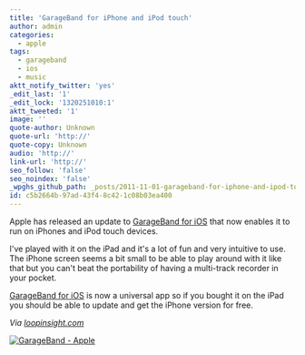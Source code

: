 ```yaml
---
title: 'GarageBand for iPhone and iPod touch'
author: admin
categories:
  - apple
tags:
  - garageband
  - ios
  - music
aktt_notify_twitter: 'yes'
_edit_last: '1'
_edit_lock: '1320251010:1'
aktt_tweeted: '1'
image: ''
quote-author: Unknown
quote-url: 'http://'
quote-copy: Unknown
audio: 'http://'
link-url: 'http://'
seo_follow: 'false'
seo_noindex: 'false'
_wpghs_github_path: _posts/2011-11-01-garageband-for-iphone-and-ipod-touch.md
id: c5b2664b-97ad-43f4-8c42-1c08b03ea400
---
```

<p>Apple has released an update to <a href="http://click.linksynergy.com/fs-bin/stat?id=6PFrOqNV4B8&offerid=146261&type=3&subid=0&tmpid=1826&RD_PARM1=http%253A%252F%252Fitunes.apple.com%252Fca%252Fapp%252Fgarageband%252Fid408709785%253Fmt%253D8%2526uo%253D4%2526partnerId%253D30" target="itunes_store">GarageBand for iOS</a> that now enables it to run on iPhones and iPod touch devices.</p>
<p>I've played with it on the iPad and it's a lot of fun and very intuitive to use. The iPhone screen seems a bit small to be able to play around with it like that but you can't beat the portability of having a multi-track recorder in your pocket.</p>
<p><a href="http://click.linksynergy.com/fs-bin/stat?id=6PFrOqNV4B8&offerid=146261&type=3&subid=0&tmpid=1826&RD_PARM1=http%253A%252F%252Fitunes.apple.com%252Fca%252Fapp%252Fgarageband%252Fid408709785%253Fmt%253D8%2526uo%253D4%2526partnerId%253D30" target="itunes_store">GarageBand for iOS</a> is now a universal app so if you bought it on the iPad you should be able to update and get the iPhone version for free.</p>
<p><em>Via <a href="http://www.loopinsight.com/2011/11/01/apple-releases-garageband-for-iphone-and-ipod-touch/">loopinsight.com</a></em></p>
<p><a href="http://click.linksynergy.com/fs-bin/stat?id=6PFrOqNV4B8&offerid=146261&type=3&subid=0&tmpid=1826&RD_PARM1=http%253A%252F%252Fitunes.apple.com%252Fca%252Fapp%252Fgarageband%252Fid408709785%253Fmt%253D8%2526uo%253D4%2526partnerId%253D30" target="itunes_store"><img src="http://ax.phobos.apple.com.edgesuite.net/images/web/linkmaker/badge_appstore-lrg.gif" alt="GarageBand - Apple" style="border: 0;"/></a></p>
